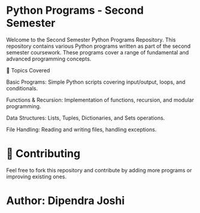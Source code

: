 # Python Programs - Second Semester #

Welcome to the Second Semester Python Programs Repository. This repository contains various Python programs written as part of the second semester coursework. These programs cover a range of fundamental and advanced programming concepts.

📌 Topics Covered

Basic Programs: Simple Python scripts covering input/output, loops, and conditionals.

Functions & Recursion: Implementation of functions, recursion, and modular programming.

Data Structures: Lists, Tuples, Dictionaries, and Sets operations.

File Handling: Reading and writing files, handling exceptions.


# 🤝 Contributing

Feel free to fork this repository and contribute by adding more programs or improving existing ones.

# Author: Dipendra Joshi
